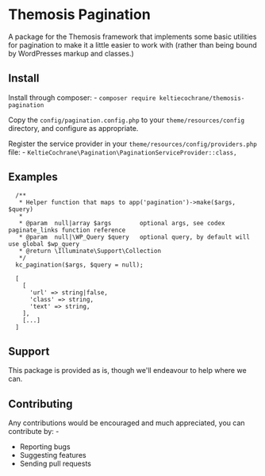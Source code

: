 # Themosis Pagination
A package for the Themosis framework that implements some basic utilities for pagination to make it a little easier to work with (rather than being bound by WordPresses markup and classes.)

## Install
Install through composer: -
`composer require keltiecochrane/themosis-pagination`

Copy the `config/pagination.config.php` to your `theme/resources/config` directory, and configure as appropriate.

Register the service provider in your `theme/resources/config/providers.php` file: -
`KeltieCochrane\Pagination\PaginationServiceProvider::class,`

## Examples
```
  /**
   * Helper function that maps to app('pagination')->make($args, $query)
   *
   * @param  null|array $args        optional args, see codex paginate_links function reference
   * @param  null|\WP_Query $query   optional query, by default will use global $wp_query
   * @return \Illuminate\Support\Collection
   */
  kc_pagination($args, $query = null);

  [
    [
      'url' => string|false,
      'class' => string,
      'text' => string,
    ],
    [...]
  ]
```

## Support
This package is provided as is, though we'll endeavour to help where we can.

## Contributing
Any contributions would be encouraged and much appreciated, you can contribute by: -

* Reporting bugs
* Suggesting features
* Sending pull requests
